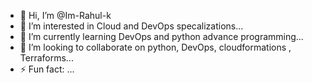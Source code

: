 - 👋 Hi, I’m @Im-Rahul-k
- 👀 I’m interested in Cloud and DevOps specalizations...
- 🌱 I’m currently learning DevOps and python advance programming...
- 💞️ I’m looking to collaborate on python, DevOps, cloudformations , Terraforms...
- ⚡ Fun fact: ...

<!---
Im-Rahul-k/Im-Rahul-k is a ✨ special ✨ repository because its `README.md` (this file) appears on your GitHub profile.
You can click the Preview link to take a look at your changes.
--->
